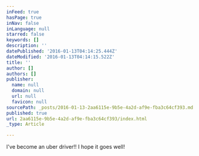 ```yaml
---
inFeed: true
hasPage: true
inNav: false
inLanguage: null
starred: false
keywords: []
description: ''
datePublished: '2016-01-13T04:14:25.444Z'
dateModified: '2016-01-13T04:14:15.522Z'
title: ''
author: []
authors: []
publisher:
  name: null
  domain: null
  url: null
  favicon: null
sourcePath: _posts/2016-01-13-2aa6115e-9b5e-4a2d-af9e-fba3c64cf393.md
published: true
url: 2aa6115e-9b5e-4a2d-af9e-fba3c64cf393/index.html
_type: Article

---
```

I've become an uber driver!!  I hope it goes well!